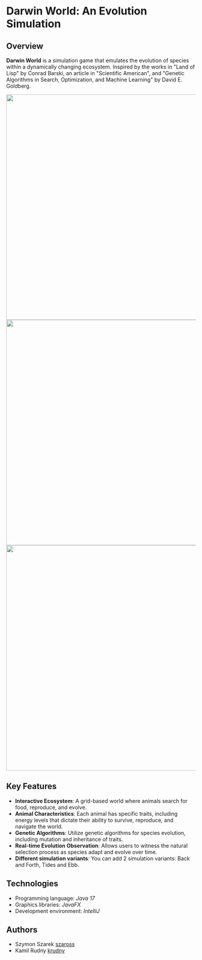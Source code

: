 # Darwin World: An Evolution Simulation

## Overview

**Darwin World** is a simulation game that emulates the evolution of species within a dynamically changing ecosystem. Inspired by the works in "Land of Lisp" by Conrad Barski, an article in "Scientific American", and "Genetic Algorithms in Search, Optimization, and Machine Learning" by David E. Goldberg.


<img src="https://github.com/szaross/darwin-world/assets/44586881/5b57c253-242f-4fe6-a8fc-22dbe7c4f086" width="600">
<img src="https://github.com/szaross/darwin-world/assets/44586881/5598d2b5-1370-4d4e-8b4e-636368b4bdb1" width="600">
<img src="https://github.com/szaross/darwin-world/assets/44586881/a9b9c097-5206-4dd8-a560-99613bbe9486" width="600">

## Key Features

- **Interactive Ecosystem**: A grid-based world where animals search for food, reproduce, and evolve.
- **Animal Characteristics**: Each animal has specific traits, including energy levels that dictate their ability to survive, reproduce, and navigate the world.
- **Genetic Algorithms**: Utilize genetic algorithms for species evolution, including mutation and inheritance of traits.
- **Real-time Evolution Observation**: Allows users to witness the natural selection process as species adapt and evolve over time.
- **Different simulation variants**: You can add 2 simulation variants: Back and Forth, Tides and Ebb.

## Technologies

- Programming language: *Java 17*
- Graphics libraries: *JavaFX*
- Development environment: *IntelliJ*

## Authors

- Szymon Szarek [szaross](https://github.com/szaross)
- Kamil Rudny [krudny](https://github.com/krudny)
